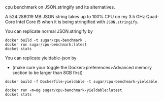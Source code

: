 cpu benchmark on JSON.stringify and its alternatives.

A 524.288019 MB JSON string takes up to 100% CPU on my 3.5 GHz Quad-Core Intel Core i5 
when it is being stringified with `JSON.stringify`.

You can replicate normal JSON.stringify by 
```
docker build -t sugar/cpu-benchmark .
docker run sugar/cpu-benchmark:latest
docket stats
```

You can replicate yieldable-json by 
- (make sure your toggle the Docker>preferences>Advanced memory section to be larger than 8GB first)
```
docker build -f Dockerfile-yieldable -t sugar/cpu-benchmark-yieldable .
docker run -m=8g sugar/cpu-benchmark-yieldable:latest
docket stats
```